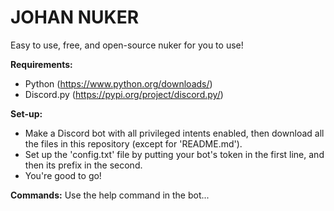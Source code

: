 # JOHAN NUKER
Easy to use, free, and open-source nuker for you to use!

**Requirements:**
* Python (https://www.python.org/downloads/)
* Discord.py (https://pypi.org/project/discord.py/)

**Set-up:**
* Make a Discord bot with all privileged intents enabled, then download all the files in this repository (except for 'README.md').
* Set up the 'config.txt' file by putting your bot's token in the first line, and then its prefix in the second.
* You're good to go!

**Commands:**
Use the help command in the bot...
